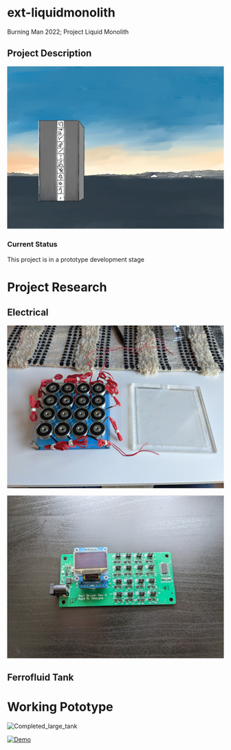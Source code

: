 # ext-liquidmonolith
Burning Man 2022; Project Liquid Monolith
## Project Description

![LM_Cover_Photo](https://github.com/Elipsit/ext-liquidmonolith/blob/main/pics/media/LM_Cover_Photo.jpg)

### Current Status
This project is in a prototype development stage

# Project Research

## Electrical
![16_Coil_Array](https://github.com/Elipsit/ext-liquidmonolith/blob/main/pics/prototypes/16%20Coil%20Array.jpg)

![Driver_RevA](https://github.com/Elipsit/ext-liquidmonolith/blob/main/pics/prototypes/Coil-Driver_Rev_A.jpg)

## Ferrofluid Tank

# Working Pototype

![Completed_large_tank](https://github.com/Elipsit/ext-liquidmonolith/blob/main/pics/prototypes/completed_large_tank.jpg)



[![Demo](https://youtu.be/9LUUrNeGJJY/0.jpg)](https://www.youtube.com/watch?v=9LUUrNeGJJY)